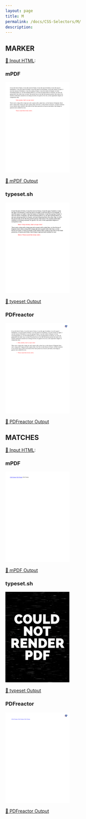 ```yaml
---
layout: page
title: M
permalink: /docs/CSS-Selectors/M/
description: 
---
```




## MARKER

[📄 Input HTML](/html/CSS%20Selectors/M/marker.html):

### mPDF
![mPDF Preview](mpdf__html_CSS_Selectors_M_marker.html.png) 

[📕 mPDF Output](mpdf__html_CSS_Selectors_M_marker.html.pdf)

### typeset.sh
![typeset Preview](typeset__html_CSS_Selectors_M_marker.html.png) 

[📕 typeset Output](typeset__html_CSS_Selectors_M_marker.html.pdf)

### PDFreactor
![PDFreactor Preview](pdfreactor__html_CSS_Selectors_M_marker.html.png) 

[📕 PDFreactor Output](pdfreactor__html_CSS_Selectors_M_marker.html.pdf)

## MATCHES

[📄 Input HTML](/html/CSS%20Selectors/M/matches.html):

### mPDF
![mPDF Preview](mpdf__html_CSS_Selectors_M_matches.html.png) 

[📕 mPDF Output](mpdf__html_CSS_Selectors_M_matches.html.pdf)

### typeset.sh
![typeset Preview](typeset__html_CSS_Selectors_M_matches.html.png) 

[📕 typeset Output](typeset__html_CSS_Selectors_M_matches.html.pdf)

### PDFreactor
![PDFreactor Preview](pdfreactor__html_CSS_Selectors_M_matches.html.png) 

[📕 PDFreactor Output](pdfreactor__html_CSS_Selectors_M_matches.html.pdf)


